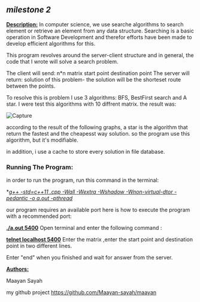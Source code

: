 ## ***milestone 2***

**<u>Description:</u>**
In computer science, we use searche algorithms to search element or retrieve an element from any data structure. Searching is a basic operation in Software Development and therefor efforts have been made to develop efficient algorithms for this.

This program revolves around the server-client structure and in general, the code that I wrote will solve a search problem. 

The client will send: 
 n*n matrix
start point 
destination point 
The server will return: solution of this problem- the solution will be the shorteset route between the points.

To resolve this is problem I use 3 algorithms: BFS, BestFirst search and A star.
I were test this algorithms with 10 diffrent matrix. the result was:

![Capture](https://user-images.githubusercontent.com/60346583/94564495-b6b77080-0270-11eb-85d3-ea241bc644be.PNG)


according to the result of the following graphs, a star is the algorithm that return the fastest and the cheapesst way solution. so the program use this algorithm, but it's modifiable.

in addition, i use a cache to store every solution in file database. 


### Running The Program:

in order to run the program, run this command in the terminal:

**<u>g++ -std=c++11 *.cpp -Wall -Wextra -Wshadow -Wnon-virtual-dtor -pedantic -o a.out -pthread</u>**

our program requires an available port here is how to execute the program with a recommended port:

**<u>./a.out 5400</u>**
Open terminal and enter the following command :

**<u>telnet localhost 5400</u>**
Enter the matrix ,enter the start point and destination point in two different lines.

Enter "end" when you finished and wait for answer from the server.

**<u>Authors:</u>**

Maayan Sayah

my github project https://github.com/Maayan-sayah/maayan
